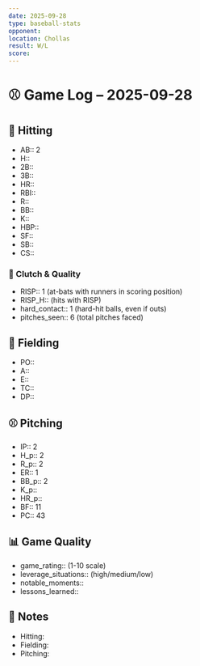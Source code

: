```yaml
---
date: 2025-09-28
type: baseball-stats
opponent: 
location: Chollas
result: W/L
score: 
---
```


# ⚾️ Game Log – 2025-09-28

## 🥎 Hitting
- AB:: 2
- H::
- 2B::
- 3B::
- HR::
- RBI::
- R::
- BB::
- K::
- HBP::
- SF::
- SB::
- CS::

### 🎯 Clutch & Quality
- RISP:: 1 (at-bats with runners in scoring position)
- RISP_H:: (hits with RISP)
- hard_contact:: 1 (hard-hit balls, even if outs)
- pitches_seen:: 6 (total pitches faced) 

## 🧤 Fielding
- PO:: 
- A:: 
- E:: 
- TC:: 
- DP:: 

## ⚾️ Pitching
- IP:: 2
- H_p:: 2
- R_p:: 2
- ER:: 1
- BB_p:: 2
- K_p:: 
- HR_p::
- BF:: 11
- PC:: 43

## 📊 Game Quality
- game_rating:: (1-10 scale)
- leverage_situations:: (high/medium/low)
- notable_moments::
- lessons_learned::

## 📝 Notes
- Hitting:
- Fielding:
- Pitching: